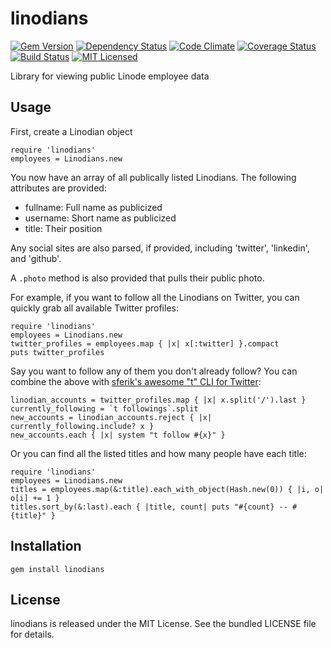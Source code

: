 linodians
=========

[![Gem Version](https://img.shields.io/gem/v/linodians.svg)](https://rubygems.org/gems/linodians)
[![Dependency Status](https://img.shields.io/gemnasium/akerl/linodians.svg)](https://gemnasium.com/akerl/linodians)
[![Code Climate](https://img.shields.io/codeclimate/github/akerl/linodians.svg)](https://codeclimate.com/github/akerl/linodians)
[![Coverage Status](https://img.shields.io/coveralls/akerl/linodians.svg)](https://coveralls.io/r/akerl/linodians)
[![Build Status](https://img.shields.io/travis/akerl/linodians.svg)](https://travis-ci.org/akerl/linodians)
[![MIT Licensed](https://img.shields.io/badge/license-MIT-green.svg)](https://tldrlegal.com/license/mit-license)

Library for viewing public Linode employee data

## Usage

First, create a Linodian object

```
require 'linodians'
employees = Linodians.new
```

You now have an array of all publically listed Linodians. The following attributes are provided:

* fullname: Full name as publicized
* username: Short name as publicized
* title: Their position

Any social sites are also parsed, if provided, including 'twitter', 'linkedin', and 'github'.

A `.photo` method is also provided that pulls their public photo.

For example, if you want to follow all the Linodians on Twitter, you can quickly grab all available Twitter profiles:

```
require 'linodians'
employees = Linodians.new
twitter_profiles = employees.map { |x| x[:twitter] }.compact
puts twitter_profiles
```
Say you want to follow any of them you don't already follow? You can combine the above with [sferik's awesome "t" CLI for Twitter](https://github.com/sferik/t):

```
linodian_accounts = twitter_profiles.map { |x| x.split('/').last }
currently_following = `t followings`.split
new_accounts = linodian_accounts.reject { |x| currently_following.include? x }
new_accounts.each { |x| system "t follow #{x}" }
```

Or you can find all the listed titles and how many people have each title:

```
require 'linodians'
employees = Linodians.new
titles = employees.map(&:title).each_with_object(Hash.new(0)) { |i, o| o[i] += 1 }
titles.sort_by(&:last).each { |title, count| puts "#{count} -- #{title}" }
```

## Installation

    gem install linodians

## License

linodians is released under the MIT License. See the bundled LICENSE file for details.

